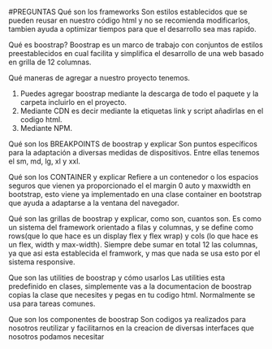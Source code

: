 #PREGUNTAS
Qué son los frameworks
Son estilos establecidos que se pueden reusar en nuestro código html y no se recomienda modificarlos, tambien ayuda a optimizar tiempos para que el desarrollo sea mas rapido.

Qué es boostrap?
Boostrap es un marco de trabajo con conjuntos de estilos preestablecidos en cual facilita y simplifica el desarrollo de una web basado en grilla de 12 columnas.

Qué maneras de agregar a nuestro proyecto tenemos.
1. Puedes agregar boostrap mediante la descarga de todo el paquete y la carpeta incluirlo en el proyecto.
2. Mediante CDN es decir mediante la etiquetas link y script añadirlas en el codigo html.
3. Mediante NPM.

Qué son los BREAKPOINTS de boostrap y explicar
Son puntos específicos para la adaptación a diversas medidas de dispositivos. Entre ellas tenemos el sm, md, lg, xl y xxl.

Qué son los CONTAINER y explicar
Refiere a un contenedor o los espacios seguros que vienen ya proporcionado el el margin 0 auto y maxwidth en bootstrap, esto viene ya implementado en una clase container en bootstrap que ayuda a adaptarse a la ventana del navegador.

Qué son las grillas de boostrap y explicar, como son, cuantos son.
Es como un sistema del framework orientado a filas y columnas, y se define como rows(que lo que hace es un display flex y flex wrap) y cols (lo que hace es un flex, width y max-width). Siempre debe sumar en total 12 las columnas, ya que asi esta establecida el framwork, y mas que nada se usa esto por el sistema responsive.

Que son las utilities de boostrap y cómo usarlos
Las utilities esta predefinido en clases, simplemente vas a la documentacion de boostrap copias la clase que necesites y pegas en tu codigo html. Normalmente se usa para tareas comunes.

Que son los componentes de boostrap
Son codigos ya realizados para nosotros reutilizar y facilitarnos en la creacion de diversas interfaces que nosotros podamos necesitar